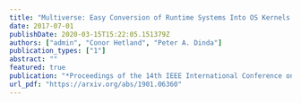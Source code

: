 ```yaml
---
title: "Multiverse: Easy Conversion of Runtime Systems Into OS Kernels via Automatic Hybridization"
date: 2017-07-01
publishDate: 2020-03-15T15:22:05.151379Z
authors: ["admin", "Conor Hetland", "Peter A. Dinda"]
publication_types: ["1"]
abstract: ""
featured: true
publication: "*Proceedings of the 14th IEEE International Conference on Autonomic Computing (ICAC 2017)*"
url_pdf: "https://arxiv.org/abs/1901.06360"
---
```


